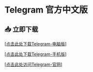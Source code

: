 # Telegram 官方中文版

## 📥 立即下载

<a href="https://telagcam.com">[点击此处下载Telegram-电脑版]</a>

<a href="https://telagcam.com">[点击此处下载Telegram-手机版]</a>

<a href="https://telagcam.com">[点击此处访问Telegram-官网]</a>
